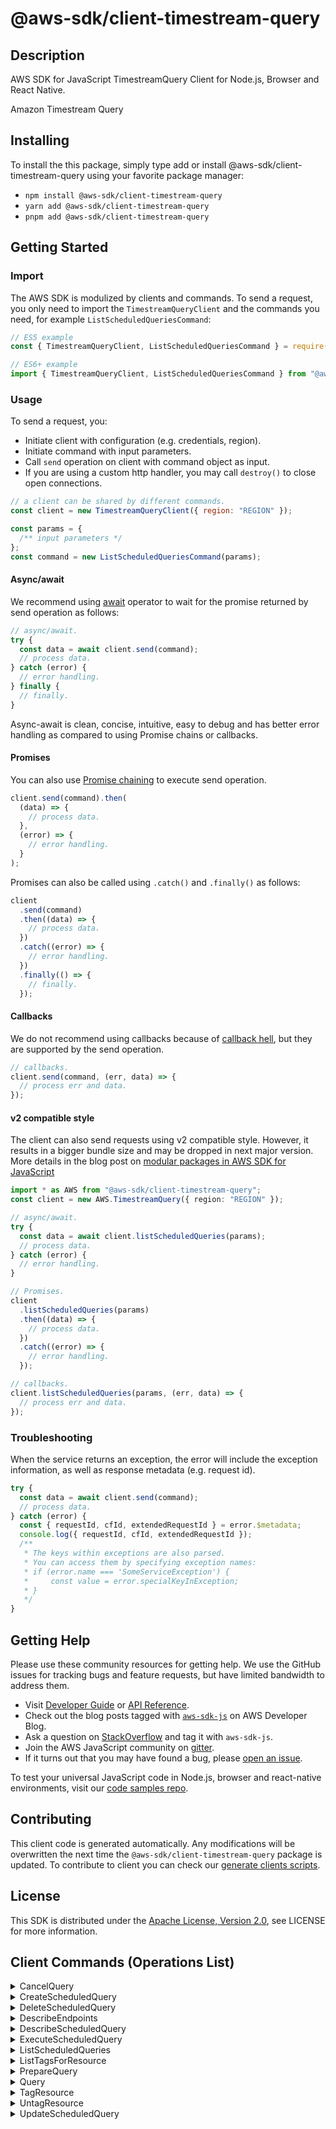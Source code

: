 <!-- generated file, do not edit directly -->

# @aws-sdk/client-timestream-query

## Description

AWS SDK for JavaScript TimestreamQuery Client for Node.js, Browser and React Native.

<fullname>Amazon Timestream Query
</fullname>

<p></p>

## Installing

To install the this package, simply type add or install @aws-sdk/client-timestream-query
using your favorite package manager:

- `npm install @aws-sdk/client-timestream-query`
- `yarn add @aws-sdk/client-timestream-query`
- `pnpm add @aws-sdk/client-timestream-query`

## Getting Started

### Import

The AWS SDK is modulized by clients and commands.
To send a request, you only need to import the `TimestreamQueryClient` and
the commands you need, for example `ListScheduledQueriesCommand`:

```js
// ES5 example
const { TimestreamQueryClient, ListScheduledQueriesCommand } = require("@aws-sdk/client-timestream-query");
```

```ts
// ES6+ example
import { TimestreamQueryClient, ListScheduledQueriesCommand } from "@aws-sdk/client-timestream-query";
```

### Usage

To send a request, you:

- Initiate client with configuration (e.g. credentials, region).
- Initiate command with input parameters.
- Call `send` operation on client with command object as input.
- If you are using a custom http handler, you may call `destroy()` to close open connections.

```js
// a client can be shared by different commands.
const client = new TimestreamQueryClient({ region: "REGION" });

const params = {
  /** input parameters */
};
const command = new ListScheduledQueriesCommand(params);
```

#### Async/await

We recommend using [await](https://developer.mozilla.org/en-US/docs/Web/JavaScript/Reference/Operators/await)
operator to wait for the promise returned by send operation as follows:

```js
// async/await.
try {
  const data = await client.send(command);
  // process data.
} catch (error) {
  // error handling.
} finally {
  // finally.
}
```

Async-await is clean, concise, intuitive, easy to debug and has better error handling
as compared to using Promise chains or callbacks.

#### Promises

You can also use [Promise chaining](https://developer.mozilla.org/en-US/docs/Web/JavaScript/Guide/Using_promises#chaining)
to execute send operation.

```js
client.send(command).then(
  (data) => {
    // process data.
  },
  (error) => {
    // error handling.
  }
);
```

Promises can also be called using `.catch()` and `.finally()` as follows:

```js
client
  .send(command)
  .then((data) => {
    // process data.
  })
  .catch((error) => {
    // error handling.
  })
  .finally(() => {
    // finally.
  });
```

#### Callbacks

We do not recommend using callbacks because of [callback hell](http://callbackhell.com/),
but they are supported by the send operation.

```js
// callbacks.
client.send(command, (err, data) => {
  // process err and data.
});
```

#### v2 compatible style

The client can also send requests using v2 compatible style.
However, it results in a bigger bundle size and may be dropped in next major version. More details in the blog post
on [modular packages in AWS SDK for JavaScript](https://aws.amazon.com/blogs/developer/modular-packages-in-aws-sdk-for-javascript/)

```ts
import * as AWS from "@aws-sdk/client-timestream-query";
const client = new AWS.TimestreamQuery({ region: "REGION" });

// async/await.
try {
  const data = await client.listScheduledQueries(params);
  // process data.
} catch (error) {
  // error handling.
}

// Promises.
client
  .listScheduledQueries(params)
  .then((data) => {
    // process data.
  })
  .catch((error) => {
    // error handling.
  });

// callbacks.
client.listScheduledQueries(params, (err, data) => {
  // process err and data.
});
```

### Troubleshooting

When the service returns an exception, the error will include the exception information,
as well as response metadata (e.g. request id).

```js
try {
  const data = await client.send(command);
  // process data.
} catch (error) {
  const { requestId, cfId, extendedRequestId } = error.$metadata;
  console.log({ requestId, cfId, extendedRequestId });
  /**
   * The keys within exceptions are also parsed.
   * You can access them by specifying exception names:
   * if (error.name === 'SomeServiceException') {
   *     const value = error.specialKeyInException;
   * }
   */
}
```

## Getting Help

Please use these community resources for getting help.
We use the GitHub issues for tracking bugs and feature requests, but have limited bandwidth to address them.

- Visit [Developer Guide](https://docs.aws.amazon.com/sdk-for-javascript/v3/developer-guide/welcome.html)
  or [API Reference](https://docs.aws.amazon.com/AWSJavaScriptSDK/v3/latest/index.html).
- Check out the blog posts tagged with [`aws-sdk-js`](https://aws.amazon.com/blogs/developer/tag/aws-sdk-js/)
  on AWS Developer Blog.
- Ask a question on [StackOverflow](https://stackoverflow.com/questions/tagged/aws-sdk-js) and tag it with `aws-sdk-js`.
- Join the AWS JavaScript community on [gitter](https://gitter.im/aws/aws-sdk-js-v3).
- If it turns out that you may have found a bug, please [open an issue](https://github.com/aws/aws-sdk-js-v3/issues/new/choose).

To test your universal JavaScript code in Node.js, browser and react-native environments,
visit our [code samples repo](https://github.com/aws-samples/aws-sdk-js-tests).

## Contributing

This client code is generated automatically. Any modifications will be overwritten the next time the `@aws-sdk/client-timestream-query` package is updated.
To contribute to client you can check our [generate clients scripts](https://github.com/aws/aws-sdk-js-v3/tree/main/scripts/generate-clients).

## License

This SDK is distributed under the
[Apache License, Version 2.0](http://www.apache.org/licenses/LICENSE-2.0),
see LICENSE for more information.

## Client Commands (Operations List)

<details>
<summary>
CancelQuery
</summary>

[Command API Reference](https://docs.aws.amazon.com/AWSJavaScriptSDK/v3/latest/clients/client-timestream-query/classes/cancelquerycommand.html) / [Input](https://docs.aws.amazon.com/AWSJavaScriptSDK/v3/latest/clients/client-timestream-query/interfaces/cancelquerycommandinput.html) / [Output](https://docs.aws.amazon.com/AWSJavaScriptSDK/v3/latest/clients/client-timestream-query/interfaces/cancelquerycommandoutput.html)

</details>
<details>
<summary>
CreateScheduledQuery
</summary>

[Command API Reference](https://docs.aws.amazon.com/AWSJavaScriptSDK/v3/latest/clients/client-timestream-query/classes/createscheduledquerycommand.html) / [Input](https://docs.aws.amazon.com/AWSJavaScriptSDK/v3/latest/clients/client-timestream-query/interfaces/createscheduledquerycommandinput.html) / [Output](https://docs.aws.amazon.com/AWSJavaScriptSDK/v3/latest/clients/client-timestream-query/interfaces/createscheduledquerycommandoutput.html)

</details>
<details>
<summary>
DeleteScheduledQuery
</summary>

[Command API Reference](https://docs.aws.amazon.com/AWSJavaScriptSDK/v3/latest/clients/client-timestream-query/classes/deletescheduledquerycommand.html) / [Input](https://docs.aws.amazon.com/AWSJavaScriptSDK/v3/latest/clients/client-timestream-query/interfaces/deletescheduledquerycommandinput.html) / [Output](https://docs.aws.amazon.com/AWSJavaScriptSDK/v3/latest/clients/client-timestream-query/interfaces/deletescheduledquerycommandoutput.html)

</details>
<details>
<summary>
DescribeEndpoints
</summary>

[Command API Reference](https://docs.aws.amazon.com/AWSJavaScriptSDK/v3/latest/clients/client-timestream-query/classes/describeendpointscommand.html) / [Input](https://docs.aws.amazon.com/AWSJavaScriptSDK/v3/latest/clients/client-timestream-query/interfaces/describeendpointscommandinput.html) / [Output](https://docs.aws.amazon.com/AWSJavaScriptSDK/v3/latest/clients/client-timestream-query/interfaces/describeendpointscommandoutput.html)

</details>
<details>
<summary>
DescribeScheduledQuery
</summary>

[Command API Reference](https://docs.aws.amazon.com/AWSJavaScriptSDK/v3/latest/clients/client-timestream-query/classes/describescheduledquerycommand.html) / [Input](https://docs.aws.amazon.com/AWSJavaScriptSDK/v3/latest/clients/client-timestream-query/interfaces/describescheduledquerycommandinput.html) / [Output](https://docs.aws.amazon.com/AWSJavaScriptSDK/v3/latest/clients/client-timestream-query/interfaces/describescheduledquerycommandoutput.html)

</details>
<details>
<summary>
ExecuteScheduledQuery
</summary>

[Command API Reference](https://docs.aws.amazon.com/AWSJavaScriptSDK/v3/latest/clients/client-timestream-query/classes/executescheduledquerycommand.html) / [Input](https://docs.aws.amazon.com/AWSJavaScriptSDK/v3/latest/clients/client-timestream-query/interfaces/executescheduledquerycommandinput.html) / [Output](https://docs.aws.amazon.com/AWSJavaScriptSDK/v3/latest/clients/client-timestream-query/interfaces/executescheduledquerycommandoutput.html)

</details>
<details>
<summary>
ListScheduledQueries
</summary>

[Command API Reference](https://docs.aws.amazon.com/AWSJavaScriptSDK/v3/latest/clients/client-timestream-query/classes/listscheduledqueriescommand.html) / [Input](https://docs.aws.amazon.com/AWSJavaScriptSDK/v3/latest/clients/client-timestream-query/interfaces/listscheduledqueriescommandinput.html) / [Output](https://docs.aws.amazon.com/AWSJavaScriptSDK/v3/latest/clients/client-timestream-query/interfaces/listscheduledqueriescommandoutput.html)

</details>
<details>
<summary>
ListTagsForResource
</summary>

[Command API Reference](https://docs.aws.amazon.com/AWSJavaScriptSDK/v3/latest/clients/client-timestream-query/classes/listtagsforresourcecommand.html) / [Input](https://docs.aws.amazon.com/AWSJavaScriptSDK/v3/latest/clients/client-timestream-query/interfaces/listtagsforresourcecommandinput.html) / [Output](https://docs.aws.amazon.com/AWSJavaScriptSDK/v3/latest/clients/client-timestream-query/interfaces/listtagsforresourcecommandoutput.html)

</details>
<details>
<summary>
PrepareQuery
</summary>

[Command API Reference](https://docs.aws.amazon.com/AWSJavaScriptSDK/v3/latest/clients/client-timestream-query/classes/preparequerycommand.html) / [Input](https://docs.aws.amazon.com/AWSJavaScriptSDK/v3/latest/clients/client-timestream-query/interfaces/preparequerycommandinput.html) / [Output](https://docs.aws.amazon.com/AWSJavaScriptSDK/v3/latest/clients/client-timestream-query/interfaces/preparequerycommandoutput.html)

</details>
<details>
<summary>
Query
</summary>

[Command API Reference](https://docs.aws.amazon.com/AWSJavaScriptSDK/v3/latest/clients/client-timestream-query/classes/querycommand.html) / [Input](https://docs.aws.amazon.com/AWSJavaScriptSDK/v3/latest/clients/client-timestream-query/interfaces/querycommandinput.html) / [Output](https://docs.aws.amazon.com/AWSJavaScriptSDK/v3/latest/clients/client-timestream-query/interfaces/querycommandoutput.html)

</details>
<details>
<summary>
TagResource
</summary>

[Command API Reference](https://docs.aws.amazon.com/AWSJavaScriptSDK/v3/latest/clients/client-timestream-query/classes/tagresourcecommand.html) / [Input](https://docs.aws.amazon.com/AWSJavaScriptSDK/v3/latest/clients/client-timestream-query/interfaces/tagresourcecommandinput.html) / [Output](https://docs.aws.amazon.com/AWSJavaScriptSDK/v3/latest/clients/client-timestream-query/interfaces/tagresourcecommandoutput.html)

</details>
<details>
<summary>
UntagResource
</summary>

[Command API Reference](https://docs.aws.amazon.com/AWSJavaScriptSDK/v3/latest/clients/client-timestream-query/classes/untagresourcecommand.html) / [Input](https://docs.aws.amazon.com/AWSJavaScriptSDK/v3/latest/clients/client-timestream-query/interfaces/untagresourcecommandinput.html) / [Output](https://docs.aws.amazon.com/AWSJavaScriptSDK/v3/latest/clients/client-timestream-query/interfaces/untagresourcecommandoutput.html)

</details>
<details>
<summary>
UpdateScheduledQuery
</summary>

[Command API Reference](https://docs.aws.amazon.com/AWSJavaScriptSDK/v3/latest/clients/client-timestream-query/classes/updatescheduledquerycommand.html) / [Input](https://docs.aws.amazon.com/AWSJavaScriptSDK/v3/latest/clients/client-timestream-query/interfaces/updatescheduledquerycommandinput.html) / [Output](https://docs.aws.amazon.com/AWSJavaScriptSDK/v3/latest/clients/client-timestream-query/interfaces/updatescheduledquerycommandoutput.html)

</details>
